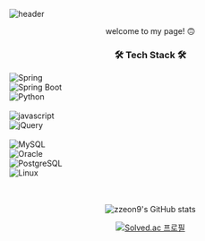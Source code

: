 ![header](https://capsule-render.vercel.app/api?type=venom&height=300&section=header&text=zzeon9&fontSize=90&theme=tokyonight&animation=fadeIn)
<div align="center">
  welcome to my page! 🙃
  
  ### 🛠️ Tech Stack 🛠️
<div style="display:flex; flex-direction:column; align-items:flex-start;">
  
  <img alt="Spring" src="https://img.shields.io/badge/Spring-6DB33F.svg?&style=square&logo=Spring&logoColor=white"/>
  <img alt="Spring Boot" src="https://img.shields.io/badge/SpringBoot-6DB33F.svg?&style=square&logo=SpringBoot&logoColor=white"/>
 <!-- <img alt="Java" src="https://img.shields.io/badge/Java-%23323330.svg?style=square&logo=java&logoColor=white"/> -->
  <img alt="Python" src="https://img.shields.io/badge/Python-3776AB.svg?style=square&logo=Python&logoColor=white"/>
  <br>
  <img alt="javascript" src="https://img.shields.io/badge/javascript-F7DF1E.svg?style=square&logo=javascript&logoColor=black"/>
  <img alt="jQuery" src="https://img.shields.io/badge/jQuery-0769AD.svg?style=square&logo=jQuery&logoColor=white"/>
  <br>
  <img alt="MySQL" src="https://img.shields.io/badge/MySQL-%2300f.svg?style=square&logo=MySQL&logoColor=white"/>
  <img alt="Oracle" src="https://img.shields.io/badge/Oracle-F80000.svg?style=square&logo=Oracle&logoColor=white"/>
  <img alt="PostgreSQL" src="https://img.shields.io/badge/PostgreSQL-4169E1.svg?style=square&logo=PostgreSQL&logoColor=white"/>
  <img alt="Linux" src="https://img.shields.io/badge/Linux-FCC624.svg?&style=square&logo=Linux&logoColor=black"/>
</div>

  <br><br>
![zzeon9's GitHub stats](https://github-readme-stats.vercel.app/api?username=zzeon9&show_icons=true)


[![Solved.ac
프로필](http://mazassumnida.wtf/api/mini/generate_badge?boj=ecw1110)](https://solved.ac/ecw1110)

</div>
